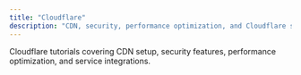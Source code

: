 ```yaml
---
title: "Cloudflare"
description: "CDN, security, performance optimization, and Cloudflare services"
---
```


Cloudflare tutorials covering CDN setup, security features, performance optimization, and service integrations.
